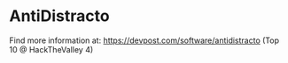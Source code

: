 # AntiDistracto

Find more information at: https://devpost.com/software/antidistracto (Top 10 @ HackTheValley 4)
